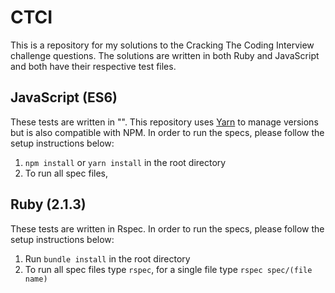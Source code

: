 # CTCI

This is a repository for my solutions to the Cracking The Coding Interview challenge questions. The solutions are written in both Ruby and JavaScript and both have their respective test files.

## JavaScript (ES6)

These tests are written in "". This repository uses [Yarn]() to manage versions but is also compatible with NPM. In order to run the specs, please follow the setup instructions below:

1. `npm install` or `yarn install` in the root directory
2. To run all spec files,


## Ruby (2.1.3)

These tests are written in Rspec. In order to run the specs, please follow the setup instructions below:

1. Run `bundle install` in the root directory
2. To run all spec files type `rspec`, for a single file type `rspec spec/(file name)`

